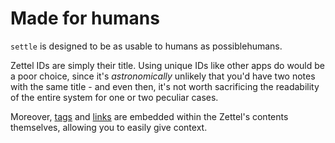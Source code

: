 # Made for humans

`settle` is designed to be as usable to humans as possiblehumans.

Zettel IDs are simply their title. Using unique IDs like other apps do would be
a poor choice, since it's *astronomically* unlikely that you'd have two notes
with the same title - and even then, it's not worth sacrificing the readability
of the entire system for one or two peculiar cases.

Moreover, [tags](./tags-and-subtags.md) and [links](./links-and-backlinks.md)
are embedded within the Zettel's contents themselves, allowing you to easily
give context.
